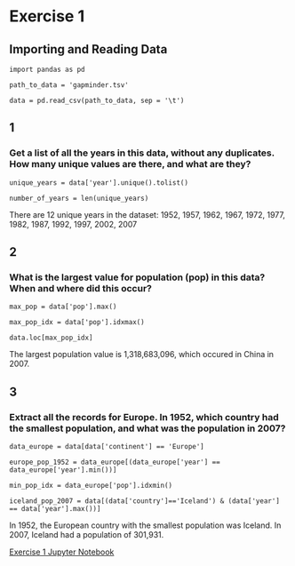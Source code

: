 # Exercise 1

## Importing and Reading Data

 `import pandas as pd`
 
`path_to_data = 'gapminder.tsv'`

`data = pd.read_csv(path_to_data, sep = '\t')`

## 1
### Get a list of all the years in this data, without any duplicates. How many unique values are there, and what are they?
`unique_years = data['year'].unique().tolist()`

`number_of_years = len(unique_years)`

There are 12 unique years in the dataset: 1952, 1957, 1962, 1967, 1972, 1977, 1982, 1987, 1992, 1997, 2002, 2007

## 2 
### What is the largest value for population (pop) in this data? When and where did this occur?

`max_pop = data['pop'].max()`

`max_pop_idx = data['pop'].idxmax()`

`data.loc[max_pop_idx]`

The largest population value is 1,318,683,096, which occured in China in 2007.

## 3
### Extract all the records for Europe. In 1952, which country had the smallest population, and what was the population in 2007?

`data_europe = data[data['continent'] == 'Europe']`

`europe_pop_1952 = data_europe[(data_europe['year'] == data_europe['year'].min())]`

`min_pop_idx = data_europe['pop'].idxmin()`

`iceland_pop_2007 = data[(data['country']=='Iceland') & (data['year'] == data['year'].max())]`

In 1952, the European country with the smallest population was Iceland. In 2007, Iceland had a population of 301,931.



[Exercise 1 Jupyter Notebook](Exercise1.ipynb)
